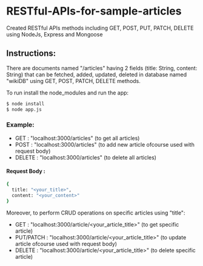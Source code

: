 # RESTful-APIs-for-sample-articles
Created RESTful APIs methods including GET, POST, PUT, PATCH, DELETE using NodeJs, Express and Mongoose


## Instructions: 

There are documents named "/articles" having 2 fields (title: String, content: String) that can be fetched, added, updated, deleted in database named "wikiDB" using GET, POST, PATCH, DELETE methods.


To run install the node_modules and run the app:
```sh
$ node install
$ node app.js
```

### Example: 

 - GET : "localhost:3000/articles" (to get all articles)
 - POST : "localhost:3000/articles" (to add new article ofcourse used with request body) 
 - DELETE : "localhost:3000/articles" (to delete all articles)

#### Request Body : 
```sh
{
  title: "<your_title>",
  content: "<your_content>"
}
```

Moreover, to perform CRUD operations on specific articles using "title":

 - GET : "localhost:3000/article/<your_article_title>" (to get specific article)
 - PUT/PATCH : "localhost:3000/article/<your_article_title>" (to update article ofcourse used with request body) 
 - DELETE : "localhost:3000/article/<your_article_title>" (to delete specific article)
